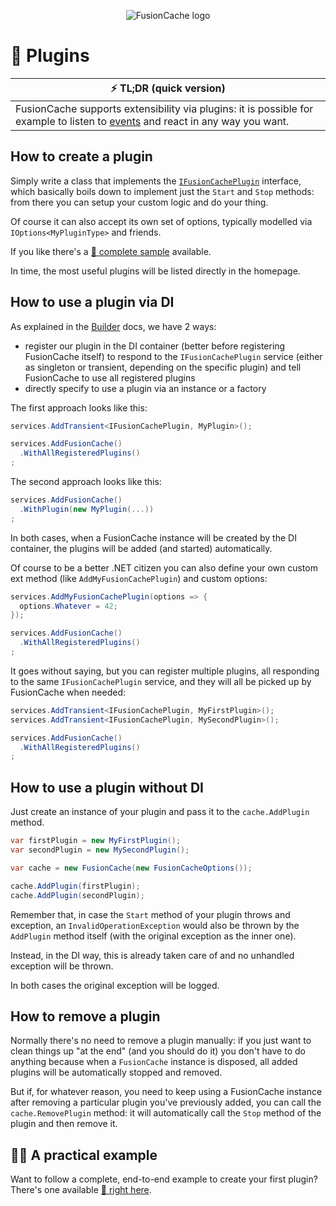<div align="center">

![FusionCache logo](logo-plugin-128x128.png)

</div>

# 🧩 Plugins

| ⚡ TL;DR (quick version) |
| -------- |
| FusionCache supports extensibility via plugins: it is possible for example to listen to [events](Events.md) and react in any way you want. |


## How to create a plugin

Simply write a class that implements the [`IFusionCachePlugin`](https://github.com/ZiggyCreatures/FusionCache/blob/main/src/ZiggyCreatures.FusionCache/Plugins/IFusionCachePlugin.cs) interface, which basically boils down to implement just the `Start` and `Stop` methods: from there you can setup your custom logic and do your thing.

Of course it can also accept its own set of options, typically modelled via `IOptions<MyPluginType>` and friends.

If you like there's a [🧩 complete sample](PluginSample.md) available.

In time, the most useful plugins will be listed directly in the homepage.


## How to use a plugin via DI

As explained in the [Builder](DependencyInjection.md) docs, we have 2 ways:

- register our plugin in the DI container (better before registering FusionCache itself) to respond to the `IFusionCachePlugin` service (either as singleton or transient, depending on the specific plugin) and tell FusionCache to use all registered plugins
- directly specify to use a plugin via an instance or a factory

The first approach looks like this:

```csharp
services.AddTransient<IFusionCachePlugin, MyPlugin>();

services.AddFusionCache()
  .WithAllRegisteredPlugins()
;
```

The second approach looks like this:

```csharp
services.AddFusionCache()
  .WithPlugin(new MyPlugin(...))
;
```

In both cases, when a FusionCache instance will be created by the DI container, the plugins will be added (and started) automatically.

Of course to be a better .NET citizen you can also define your own custom ext method (like `AddMyFusionCachePlugin`) and custom options:

```csharp
services.AddMyFusionCachePlugin(options => {
  options.Whatever = 42;
});

services.AddFusionCache()
  .WithAllRegisteredPlugins()
;
```

It goes without saying, but you can register multiple plugins, all responding to the same `IFusionCachePlugin` service, and they will all be picked up by FusionCache when needed:

```csharp
services.AddTransient<IFusionCachePlugin, MyFirstPlugin>();
services.AddTransient<IFusionCachePlugin, MySecondPlugin>();

services.AddFusionCache()
  .WithAllRegisteredPlugins()
;
```


## How to use a plugin without DI
Just create an instance of your plugin and pass it to the `cache.AddPlugin` method.

```csharp
var firstPlugin = new MyFirstPlugin();
var secondPlugin = new MySecondPlugin();

var cache = new FusionCache(new FusionCacheOptions());

cache.AddPlugin(firstPlugin);
cache.AddPlugin(secondPlugin);
```

Remember that, in case the `Start` method of your plugin throws and exception, an `InvalidOperationException` would also be thrown by the `AddPlugin` method itself (with the original exception as the inner one).

Instead, in the DI way, this is already taken care of and no unhandled exception will be thrown.

In both cases the original exception will be logged.


## How to remove a plugin

Normally there's no need to remove a plugin manually: if you just want to clean things up "at the end" (and you should do it) you don't have to do anything because when a `FusionCache` instance is disposed, all added plugins will be automatically stopped and removed.

But if, for whatever reason, you need to keep using a FusionCache instance after removing a particular plugin you've previously added, you can call the `cache.RemovePlugin` method: it will automatically call the `Stop` method of the plugin and then remove it.


## 👩‍💻 A practical example

Want to follow a complete, end-to-end example to create your first plugin? There's one available [:jigsaw: right here](PluginSample.md).